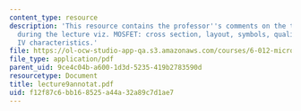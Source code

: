 ```yaml
---
content_type: resource
description: 'This resource contains the professor''s comments on the topics covered
  during the lecture viz. MOSFET: cross section, layout, symbols, qualitative operation,
  IV characteristics.'
file: https://ol-ocw-studio-app-qa.s3.amazonaws.com/courses/6-012-microelectronic-devices-and-circuits-fall-2005/f12f87c6bb168525a44a32a89c7d1ae7_lecture9annotat.pdf
file_type: application/pdf
parent_uid: 9ce4c04b-a600-1d3d-5235-419b2783590d
resourcetype: Document
title: lecture9annotat.pdf
uid: f12f87c6-bb16-8525-a44a-32a89c7d1ae7
---
```

